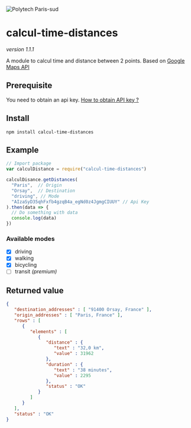 ![Polytech Paris-sud](https://www.usinenouvelle.com/mediatheque/3/4/0/000268043_image_260x175.jpg)
# calcul-time-distances
_version 1.1.1_

A module to calcul time and distance between 2 points. Based on [Google Maps API](https://developers.google.com/maps/documentation/distance-matrix/start)

## Prerequisite
You need to obtain an api key. [How to obtain API key ?](https://developers.google.com/maps/documentation/distance-matrix/get-api-key)

## Install
```
npm install calcul-time-distances
```

## Example
```javascript
// Import package
var calculDistance = require("calcul-time-distances")

calculDisance.getDistances(
  "Paris",  // Origin
  "Orsay",  // Destination
  "driving", // Mode
  "AIzaSyD35qhFxfb4gzqB4a_egNd0z4JgmgCIUUY" // Api Key
).then(data => {
  // Do something with data
  console.log(data)
})
```
### Available modes
- [x] driving
- [x] walking
- [x] bicycling
- [ ] transit _(premium)_

## Returned value
```json
{
   "destination_addresses" : [ "91400 Orsay, France" ],
   "origin_addresses" : [ "Paris, France" ],
   "rows" : [
      {
         "elements" : [
            {
               "distance" : {
                  "text" : "32,0 km",
                  "value" : 31962
               },
               "duration" : {
                  "text" : "38 minutes",
                  "value" : 2295
               },
               "status" : "OK"
            }
         ]
      }
   ],
   "status" : "OK"
}
```
